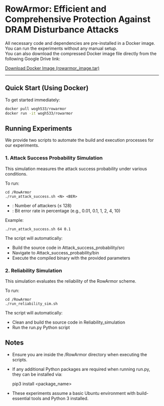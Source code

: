 # RowArmor: Efficient and Comprehensive Protection Against DRAM Disturbance Attacks
All necessary code and dependencies are pre-installed in a Docker image.  
You can run the experiments without any manual setup.  
You can also download the compressed Docker image file directly from the following Google Drive link:

[Download Docker Image (rowarmor_image.tar)]([https://your-google-drive-link](https://drive.google.com/drive/folders/149LnVlaxwLPGPruyyPFZJysodq8I1lCY?usp=sharing))

---

## Quick Start (Using Docker)

To get started immediately:

```bash
docker pull wogh533/rowarmor
docker run -it wogh533/rowarmor
```

## Running Experiments

We provide two scripts to automate the build and execution processes for our experiments.

### 1. Attack Success Probability Simulation

This simulation measures the attack success probability under various conditions.

To run:

    cd /RowArmor
    ./run_attack_success.sh <N> <BER>

- <N>: Number of attackers (≤ 128)
- <BER>: Bit error rate in percentage (e.g., 0.01, 0.1, 1, 2, 4, 10)

Example:

    ./run_attack_success.sh 64 0.1

The script will automatically:
- Build the source code in Attack_success_probability/src
- Navigate to Attack_success_probability/bin
- Execute the compiled binary with the provided parameters

### 2. Reliability Simulation

This simulation evaluates the reliability of the RowArmor scheme.

To run:

    cd /RowArmor
    ./run_reliability_sim.sh

The script will automatically:
- Clean and build the source code in Reliability_simulation
- Run the run.py Python script

## Notes

- Ensure you are inside the /RowArmor directory when executing the scripts.
- If any additional Python packages are required when running run.py, they can be installed via:

    pip3 install <package_name>

- These experiments assume a basic Ubuntu environment with build-essential tools and Python 3 installed.

